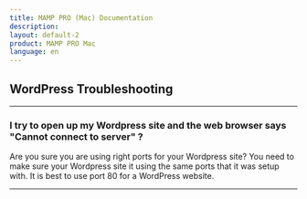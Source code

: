```yaml
---
title: MAMP PRO (Mac) Documentation
description: 
layout: default-2
product: MAMP PRO Mac
language: en
---
```


## WordPress Troubleshooting

---

### I try to open up my Wordpress site and the web browser says "Cannot connect to server" ?

Are you sure you are using right ports for your Wordpress site? You need to make sure your Wordpress site it using the same ports that it was setup with. It is best to use port 80 for a WordPress website.

---


